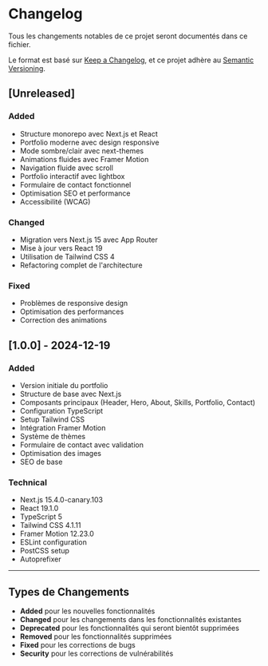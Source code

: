# Changelog

Tous les changements notables de ce projet seront documentés dans ce fichier.

Le format est basé sur [Keep a Changelog](https://keepachangelog.com/fr/1.0.0/),
et ce projet adhère au [Semantic Versioning](https://semver.org/lang/fr/).

## [Unreleased]

### Added
- Structure monorepo avec Next.js et React
- Portfolio moderne avec design responsive
- Mode sombre/clair avec next-themes
- Animations fluides avec Framer Motion
- Navigation fluide avec scroll
- Portfolio interactif avec lightbox
- Formulaire de contact fonctionnel
- Optimisation SEO et performance
- Accessibilité (WCAG)

### Changed
- Migration vers Next.js 15 avec App Router
- Mise à jour vers React 19
- Utilisation de Tailwind CSS 4
- Refactoring complet de l'architecture

### Fixed
- Problèmes de responsive design
- Optimisation des performances
- Correction des animations

## [1.0.0] - 2024-12-19

### Added
- Version initiale du portfolio
- Structure de base avec Next.js
- Composants principaux (Header, Hero, About, Skills, Portfolio, Contact)
- Configuration TypeScript
- Setup Tailwind CSS
- Intégration Framer Motion
- Système de thèmes
- Formulaire de contact avec validation
- Optimisation des images
- SEO de base

### Technical
- Next.js 15.4.0-canary.103
- React 19.1.0
- TypeScript 5
- Tailwind CSS 4.1.11
- Framer Motion 12.23.0
- ESLint configuration
- PostCSS setup
- Autoprefixer

---

## Types de Changements

- **Added** pour les nouvelles fonctionnalités
- **Changed** pour les changements dans les fonctionnalités existantes
- **Deprecated** pour les fonctionnalités qui seront bientôt supprimées
- **Removed** pour les fonctionnalités supprimées
- **Fixed** pour les corrections de bugs
- **Security** pour les corrections de vulnérabilités 